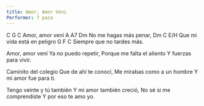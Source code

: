 ```yaml
---
title: Amor, Amor Veni
Performer: 7 раса
---
```


C      G      C
Amor, amor vení
A       A7       Dm
No me hagas más penar,
Dm    C   E/H
Que mi vida está en peligro
G        F          C
Siempre que no tardes más.

Amor, amor vení
Ya no puedo repetir,
Porque me falta el aliento
Y fuerzas para vivir.

Caminito del colegio
Que de ahí te conocí,
Me mirabas como a un hombre
Y mi amor fue para ti.

Tengo veinte y tú también
Y mi amor también creció,
No sé si me comprendiste
Y por eso te amo yo.
